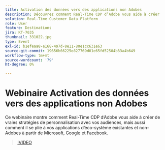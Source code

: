 ```yaml
---
title: Activation des données vers des applications non Adobes
description: Découvrez comment Real-Time CDP d’Adobe vous aide à créer de vraies stratégies de personnalisation avec vos audiences, mais aussi comment il se plie à vos applications existantes d’éco-système et non-Adobes à partir de Microsoft, Google et Facebook.
solution: Real-Time Customer Data Platform
role: User
feature: Destinations
jira: KT-7035
thumbnail: 331022.jpg
type: Event
exl-id: b1efeaa8-e168-497d-8e11-80e1cc631e63
source-git-commit: 19656b66225e827769d01e65fd52504b33a4b649
workflow-type: tm+mt
source-wordcount: '79'
ht-degree: 0%

---
```


# Webinaire Activation des données vers des applications non Adobes

Ce webinaire montre comment Real-Time CDP d’Adobe vous aide à créer de vraies stratégies de personnalisation avec vos audiences, mais aussi comment il se plie à vos applications d’éco-système existantes et non-Adobes à partir de Microsoft, Google et Facebook.

>[!VIDEO](https://video.tv.adobe.com/v/331022/?quality=12&learn=on)


